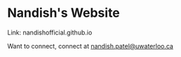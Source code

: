 # Nandish's Website

Link: nandishofficial.github.io

Want to connect, connect at nandish.patel@uwaterloo.ca
